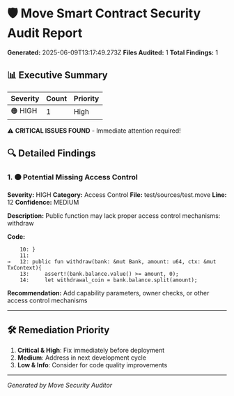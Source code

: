 # 🛡️ Move Smart Contract Security Audit Report

**Generated:** 2025-06-09T13:17:49.273Z
**Files Audited:** 1
**Total Findings:** 1

## 📊 Executive Summary

| Severity | Count | Priority |
|----------|-------|----------|
| 🟠 HIGH | 1 | High |

⚠️ **CRITICAL ISSUES FOUND** - Immediate attention required!

## 🔍 Detailed Findings

### 1. 🟠 Potential Missing Access Control

**Severity:** HIGH
**Category:** Access Control
**File:** test/sources/test.move
**Line:** 12
**Confidence:** MEDIUM

**Description:** Public function may lack proper access control mechanisms: withdraw

**Code:**
```move
    10: }
    11: 
→   12: public fun withdraw(bank: &mut Bank, amount: u64, ctx: &mut TxContext){
    13:     assert!(bank.balance.value() >= amount, 0);
    14:     let withdrawal_coin = bank.balance.split(amount);
```

**Recommendation:** Add capability parameters, owner checks, or other access control mechanisms

---

## 🛠️ Remediation Priority

1. **Critical & High**: Fix immediately before deployment
2. **Medium**: Address in next development cycle
3. **Low & Info**: Consider for code quality improvements

---
*Generated by Move Security Auditor*